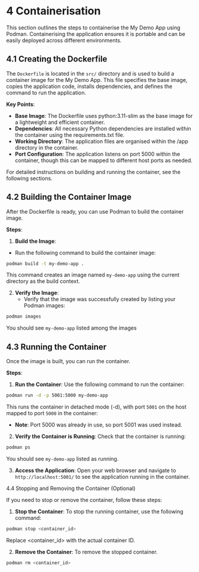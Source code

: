 # 4 Containerisation
This section outlines the steps to containerise the My Demo App using Podman. Containerising the application ensures it is portable and can be easily deployed across different environments.

## 4.1 Creating the Dockerfile

The `Dockerfile` is located in the `src/` directory and is used to build a container image for the My Demo App. This file specifies the base image, copies the application code, installs dependencies, and defines the command to run the application.

__Key Points__:

- **Base Image**: The Dockerfile uses python:3.11-slim as the base image for a lightweight and efficient container.
- **Dependencies**: All necessary Python dependencies are installed within the container using the requirements.txt file.
- **Working Directory**: The application files are organised within the /app directory in the container.
- **Port Configuration**: The application listens on port 5000 within the container, though this can be mapped to different host ports as needed.

For detailed instructions on building and running the container, see the following sections.

## 4.2 Building the Container Image

After the Dockerfile is ready, you can use Podman to build the container image.

__Steps__:

1.	**Build the Image**:
  - Run the following command to build the container image:
```bash
podman build -t my-demo-app .
```

This command creates an image named `my-demo-app` using the current directory as the build context.

2. **Verify the Image**:
   - Verify that the image was successfully created by listing your Podman images:
```bash
podman images
```

You should see `my-demo-app` listed among the images

## 4.3 Running the Container
Once the image is built, you can run the container.

__Steps__:

1. **Run the Container**:
Use the following command to run the container:
```bash
podman run -d -p 5001:5000 my-demo-app
```

This runs the container in detached mode (-d), with port `5001` on the host mapped to port `5000` in the container:
- **Note**: Port 5000 was already in use, so port 5001 was used instead.

2. **Verify the Container is Running**:
Check that the container is running:
```bash
podman ps
```

You should see `my-demo-app` listed as running.

3. **Access the Application**:
Open your web browser and navigate to `http://localhost:5001/` to see the application running in the container.

4.4 Stopping and Removing the Container (Optional)

If you need to stop or remove the container, follow these steps:

1.	**Stop the Container**:
To stop the running container, use the following command:
```bash
podman stop <container_id>
```

Replace <container_id> with the actual container ID.

2. **Remove the Container**:
To remove the stopped container.
```bash
podman rm <container_id>
```